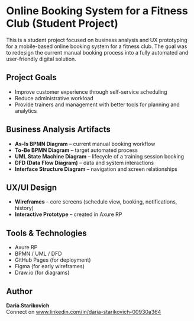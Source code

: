 # Online Booking System for a Fitness Club (Student Project)

This is a student project focused on business analysis and UX prototyping for a mobile-based online booking system for a fitness club. The goal was to redesign the current manual booking process into a fully automated and user-friendly digital solution.

## Project Goals

- Improve customer experience through self-service scheduling
- Reduce administrative workload
- Provide trainers and management with better tools for planning and analytics

## Business Analysis Artifacts

- **As-Is BPMN Diagram** – current manual booking workflow
- **To-Be BPMN Diagram** – target automated process
- **UML State Machine Diagram** – lifecycle of a training session booking
- **DFD (Data Flow Diagram)** – data and system interactions
- **Interface Structure Diagram** – navigation and screen relationships

## UX/UI Design

- **Wireframes** – core screens (schedule view, booking, notifications, history)
- **Interactive Prototype** – created in Axure RP


## Tools & Technologies

- Axure RP
- BPMN / UML / DFD
- GitHub Pages (for deployment)
- Figma (for early wireframes)
- Draw.io (for diagrams)

## Author
**Daria Starikovich**   
Connect on www.linkedin.com/in/daria-starikovich-00930a364
